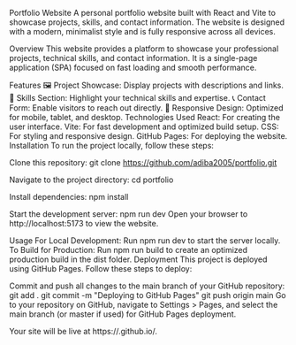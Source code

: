 Portfolio Website
A personal portfolio website built with React and Vite to showcase projects, skills, and contact information. The website is designed with a modern, minimalist style and is fully responsive across all devices.

Overview
This website provides a platform to showcase your professional projects, technical skills, and contact information. It is a single-page application (SPA) focused on fast loading and smooth performance.

Features
🖼 Project Showcase: Display projects with descriptions and links.
💼 Skills Section: Highlight your technical skills and expertise.
📞 Contact Form: Enable visitors to reach out directly.
📱 Responsive Design: Optimized for mobile, tablet, and desktop.
Technologies Used
React: For creating the user interface.
Vite: For fast development and optimized build setup.
CSS: For styling and responsive design.
GitHub Pages: For deploying the website.
Installation
To run the project locally, follow these steps:

Clone this repository:
git clone https://github.com/adiba2005/portfolio.git

Navigate to the project directory:
cd portfolio

Install dependencies:
npm install

Start the development server:
npm run dev
Open your browser to http://localhost:5173 to view the website.

Usage
For Local Development: Run npm run dev to start the server locally.
To Build for Production: Run npm run build to create an optimized production build in the dist folder.
Deployment
This project is deployed using GitHub Pages. Follow these steps to deploy:

Commit and push all changes to the main branch of your GitHub repository:
git add .
git commit -m "Deploying to GitHub Pages"
git push origin main
Go to your repository on GitHub, navigate to Settings > Pages, and select the main branch (or master if used) for GitHub Pages deployment.

Your site will be live at https://<your-username>.github.io/<repository-name>.
